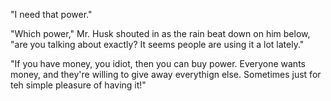 "I need that power."

"Which power," Mr. Husk shouted in  as the rain beat down on him below, "are you talking about exactly? It seems people are using it a lot lately."

"If you have money, you idiot, then you can buy power. Everyone wants money, and they're willing to give away everythign else. Sometimes just for teh simple pleasure of having it!"